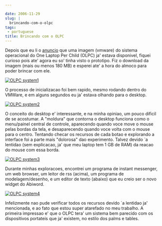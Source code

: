 ```yaml
---

date: 2006-11-29
slug: |
  brincando-com-o-olpc
tags:
 - portuguese
title: Brincando com o OLPC
---
```


Depois que eu li o
[anuncio](http://geeksaresexy.blogspot.com/2006/11/how-to-get-one-laptop-per-child-image.html)
que uma imagem (vmware) do sistema operacional do One Laptop Per Child
(OLPC) ja' estava disponivel, fiquei curioso pois ate' agora eu so'
tinha visto o prototipo. Fiz o download da imagem (mais ou menos 180 MB)
e esperei ate' a hora do almoco para poder brincar com ele.

[![OLPC
system1](http://static.flickr.com/104/309721351_0013360a38.jpg)](http://www.flickr.com/photos/25563799@N00/309721351/)

O processo de inicializacao foi bem rapido, mesmo rodando dentro do
VMWare, e em alguns segundos eu ja' estava olhando para o desktop.

[![OLPC
system2](http://static.flickr.com/117/309721353_35df8778e7.jpg)](http://www.flickr.com/photos/25563799@N00/309721353/)

O conceito do desktop e' interessante, e na minha opiniao, um pouco
dificil de se acostumar. A "moldura" que contorna o desktop funciona
como o menu/painel central de controle, aparecendo quando voce move o
mouse pelas bordas da tela, e desaparecendo quando voce volta com o
mouse para o centro. Tentando checar os recursos de cada botao e
explorando a interface foi a parte mais "dolorosa" dao experimento.
Talvez devido \`a lentidao (sem explicacao, ja' que meu laptop tem 1 GB
de RAM) da reacao do mouse com essa borda.

[![OLPC
system3](http://static.flickr.com/104/309721355_0e200ab8b1.jpg)](http://www.flickr.com/photos/25563799@N00/309721355/)

Durante minhas exploracoes, encontrei um programa de instant messenger,
um web browser, um leitor de rss (acima), um programa de
modelagem/desenho, e um editor de texto (abaixo) que eu creio ser o novo
widget do Abiword.

[![OLPC
system4](http://static.flickr.com/100/309721354_8b9a6a80b2.jpg)](http://www.flickr.com/photos/25563799@N00/309721354/)

Infelizmente nao pude verificar todos os recursos devido \`a lentidao
ja' mencionada, e ao fato que estou super atarefado no meu trabalho. A
primeira impressao e' que o OLPC tera' um sistema bem parecido com os
dispositivos portateis que ja' existem, no estilo dos palms e tables.
